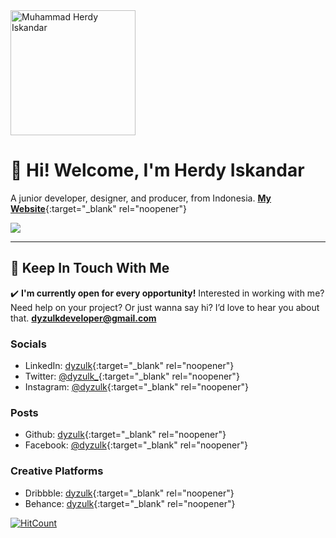 <img src="https://raw.githubusercontent.com/dyzcdn/dyzcdn.github.io/main/favicon.png" alt="Muhammad Herdy Iskandar" width="200"/>

# 👋 Hi! Welcome, I'm Herdy Iskandar
A junior developer, designer, and producer, from Indonesia.
[**My Website**](https://dyzulk.me){:target="_blank" rel="noopener"}

![](https://github-readme-stats.vercel.app/api?username=dyzulk&show_icons=true&count_private=true&include_all_commits=true&hide_title=true&bg_color=14B8A6&title_color=FFFFFF&text_color=FFFFFF&icon_color=134E4A)

---
## 💌 Keep In Touch With Me

✔️ **I'm currently open for every opportunity!**
Interested in working with me? Need help on your project? Or just wanna say hi? I’d love to hear you about that.
**dyzulkdeveloper@gmail.com**

### Socials
- LinkedIn: [dyzulk](http://linkedin.com/in/dyzulk){:target="_blank" rel="noopener"}
- Twitter: [@dyzulk_](http://twitter.com/dyzulk_){:target="_blank" rel="noopener"}
- Instagram: [@dyzulk](http://instagram.com/dyzulk){:target="_blank" rel="noopener"}

### Posts
- Github: [dyzulk](http://github.com/dyzulk){:target="_blank" rel="noopener"}
- Facebook: [@dyzulk](http://facebook.com/dyzulk){:target="_blank" rel="noopener"}

### Creative Platforms
- Dribbble:	[dyzulk](http://dribbble.com/dyzulk){:target="_blank" rel="noopener"}
- Behance: [dyzulk](https://www.behance.net/dyzulk){:target="_blank" rel="noopener"}

[![HitCount](https://hits.dwyl.com/dyzulk/dyzulkgithubio.svg?style=flat-square&show=unique)](http://hits.dwyl.com/dyzulk/dyzulkgithubio)
